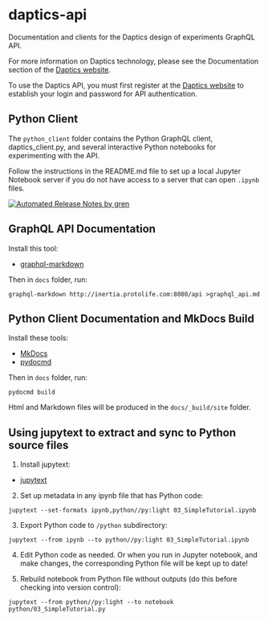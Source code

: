 # daptics-api

Documentation and clients for the Daptics design of experiments GraphQL API.

For more information on Daptics technology, please see the Documentation section
of the [Daptics website](https://daptics.ai).

To use the Daptics API, you must first register at the [Daptics website](https://daptics.ai)
to establish your login and password for API authentication.


## Python Client

The `python_client` folder contains the Python GraphQL client, daptics_client.py,
and several interactive Python notebooks for experimenting with the API.

Follow the instructions in the README.md file to set up a local Jupyter Notebook
server if you do not have access to a server that can open `.ipynb` files.


[![Automated Release Notes by gren](https://img.shields.io/badge/%F0%9F%A4%96-release%20notes-00B2EE.svg)](https://github-tools.github.io/github-release-notes/)


## GraphQL API Documentation

Install this tool:

* [graphql-markdown]()

Then in `docs` folder, run:

```
graphql-markdown http://inertia.protolife.com:8080/api >graphql_api.md
```

## Python Client Documentation and MkDocs Build

Install these tools:

* [MkDocs](https://www.mkdocs.org/)
* [pydocmd](https://niklasrosenstein.github.io/pydoc-markdown)

Then in `docs` folder, run:

```
pydocmd build
```

Html and Markdown files will be produced in the `docs/_build/site` folder.


## Using jupytext to extract and sync to Python source files

1. Install jupytext:

* [jupytext](https://github.com/mwouts/jupytext)

2. Set up metadata in any ipynb file that has Python code:

```
jupytext --set-formats ipynb,python//py:light 03_SimpleTutorial.ipynb
```

3. Export Python code to `/python` subdirectory:

```
jupytext --from ipynb --to python//py:light 03_SimpleTutorial.ipynb
```

4. Edit Python code as needed. Or when you run in Jupyter notebook, and make changes, the
corresponding Python file will be kept up to date!

5. Rebuild notebook from Python file without outputs (do this before checking into
version control):

```
jupytext --from python//py:light --to notebook python/03_SimpleTutorial.py
```
